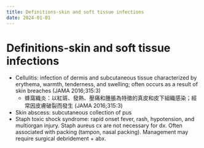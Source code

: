 ```yaml
---
title: Definitions-skin and soft tissue infections
date: 2024-01-01
---
```

# Definitions-skin and soft tissue infections

* Cellulitis: infection of dermis and subcutaneous tissue characterized by erythema, warmth, tenderness, and swelling; often occurs as a result of skin breaches (JAMA 2016;315:3)
	* 蜂窩織炎：以紅斑、發熱、壓痛和腫脹為特徵的真皮和皮下組織感染；經常因皮膚破裂而發生 (JAMA 2016;315:3)
* Skin abscess: subcutaneous collection of pus
* Staph toxic shock syndrome: rapid onset fever, rash, hypotension, and multiorgan injury. Staph aureus cx are not necessary for dx. Often associated with packing (tampon, nasal packing). Management may require surgical debridement + abx.
